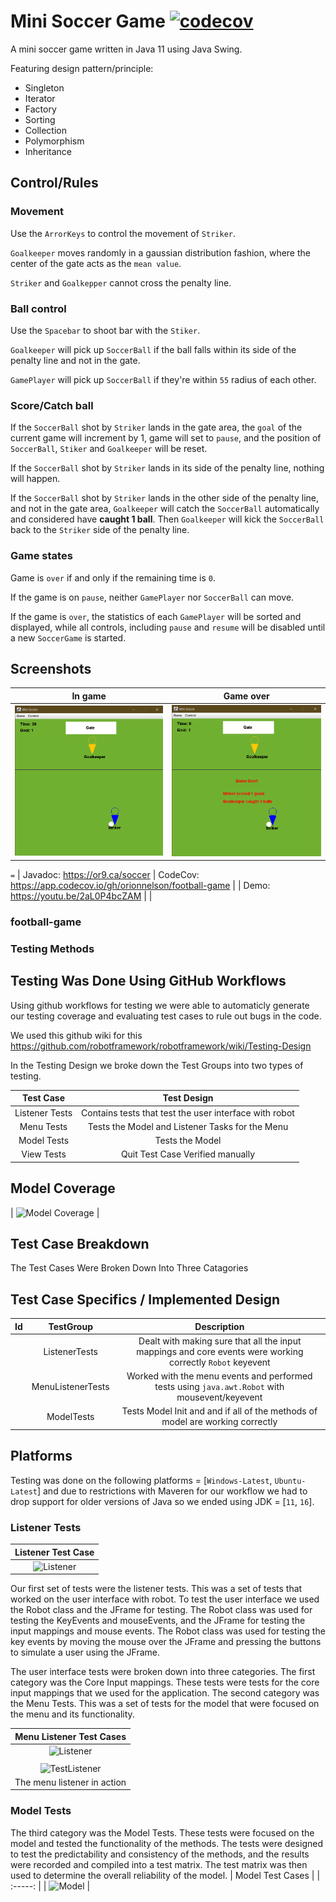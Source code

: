 
# Mini Soccer Game [![codecov](https://codecov.io/gh/orionnelson/football-game/branch/main/graph/badge.svg?token=6UY2PVL3RX)](https://codecov.io/gh/orionnelson/football-game)

A mini soccer game written in Java 11 using Java Swing.

Featuring design pattern/principle:

* Singleton
* Iterator
* Factory
* Sorting
* Collection
* Polymorphism
* Inheritance

## Control/Rules

### Movement

Use the `ArrorKeys` to control the movement of `Striker`.

`Goalkeeper` moves randomly in a gaussian distribution fashion, where the center of the gate
acts as the `mean value`.

`Striker` and `Goalkepper` cannot cross the penalty line.

### Ball control

Use the `Spacebar` to shoot bar with the `Stiker`.

`Goalkeeper` will pick up `SoccerBall` if the ball falls within its side of the penalty line and
not in the gate.

`GamePlayer` will pick up `SoccerBall` if they're within `55` radius of each other.

### Score/Catch ball

If the `SoccerBall` shot by `Striker` lands in the gate area, the `goal` of the current game will
increment by 1, game will set to `pause`, and the position of `SoccerBall`, `Stiker` and `Goalkeeper` will be reset.

If the `SoccerBall` shot by `Striker` lands in its side of the penalty line, nothing will happen.

If the `SoccerBall` shot by `Striker` lands in the other side of the penalty line, and not in the
gate area, `Goalkeeper` will catch the `SoccerBall` automatically and considered have **caught 1 ball**.
Then `Goalkeeper` will kick the `SoccerBall` back to the `Striker` side of the penalty line.

### Game states

Game is `over` if and only if the remaining time is `0`.

If the game is on `pause`, neither `GamePlayer` nor `SoccerBall` can move.

If the game is `over`, the statistics of each `GamePlayer` will be sorted and displayed, while all controls,
including `pause` and `resume` will be disabled until a new `SoccerGame` is started.

## Screenshots

| In game    | Game over   |
| :------------: | :----------: |
| ![In game](screenshots/in_game.png) | ![Game over](screenshots/game_over.png) |
`=`
| Javadoc: https://or9.ca/soccer | CodeCov: https://app.codecov.io/gh/orionnelson/football-game |
| Demo: https://youtu.be/2aL0P4bcZAM |                                                          |

### football-game 


### Testing Methods 
## Testing Was Done Using GitHub Workflows
Using github workflows for testing we were able to automaticly generate our testing coverage and evaluating test cases to rule out bugs in the code. 

We used this github wiki for this
https://github.com/robotframework/robotframework/wiki/Testing-Design

In the Testing Design we broke down the Test Groups into two types of testing.

| Test Case	 |		Test Design | 
| :--------: | :---------:  |
| Listener Tests	|		Contains tests that test the user interface with robot |
| Menu Tests		|		Tests the Model and Listener Tasks for the Menu |
| Model Tests		|	Tests the Model |
| View Tests |   Quit Test Case Verified manually |

## Model Coverage

| ![Model Coverage](https://or9.ca/soccer/testitems/model%20coverage.png) |

## Test Case Breakdown
The Test Cases Were Broken Down Into Three Catagories
## Test Case Specifics / Implemented Design
|      Id        |  TestGroup   |   Description |
| :------------: | :----------: | :----------:  | 
|  | ListenerTests     |   Dealt with making sure that all the input mappings and core events were working correctly `Robot` keyevent    |
|  | MenuListenerTests |  Worked with the menu events and performed tests using `java.awt.Robot` with mousevent/keyevent                 | 
|  |   ModelTests     |  Tests Model Init and and if all of the methods of model are working correctly                                   |

## Platforms 

Testing was done on the following platforms = [`Windows-Latest`, `Ubuntu-Latest`] and due to restrictions with Maveren for our workflow we had to drop support for older versions of Java so we ended using JDK = [`11`, `16`].

### Listener Tests 
| Listener  Test Case                                           | 
| :-----:                                                       |
| ![Listener](https://or9.ca/soccer/testitems/TestListener.png) |

Our first set of tests were the listener tests. This was a set of tests that worked on the user interface with robot. To test the user interface we used the Robot class and the JFrame for testing. The Robot class was used for testing the KeyEvents and mouseEvents, and the JFrame for testing the input mappings and mouse events. The Robot class was used for testing the key events by moving the mouse over the JFrame and pressing the buttons to simulate a user using the JFrame.

The user interface tests were broken down into three categories. The first category was the Core Input mappings. These tests were tests for the core input mappings that we used for the application. The second category was the Menu Tests. This was a set of tests for the model that were focused on the menu and its functionality.

| Menu Listener Test Cases                                         | 
| :-----:                                                          |
| ![Listener](https://or9.ca/soccer/testitems/Menu%20Listener.png) |
|                                                           |
|   ![TestListener](https://user-images.githubusercontent.com/44347765/141044983-e7205133-b400-4a89-b2e6-3aab4695b453.gif)  |
|  The menu listener in action                                     |


### Model Tests 

The third category was the Model Tests. These tests were focused on the model and tested the functionality of the methods.  The tests were designed to test the predictability and consistency of the methods, and the results were recorded and compiled into a test matrix. The test matrix was then used to determine the overall reliability of the model.
| Model  Test Cases                                             | 
| :-----:                                                       |
| ![Model](https://or9.ca/soccer/testitems/TestModels.png) |








